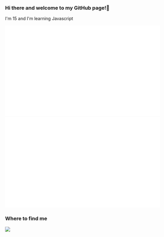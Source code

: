 ### Hi there and welcome to my GitHub page!👋

I'm 15 and I'm learning Javascript

![Overview](https://raw.githubusercontent.com/comav/stats/4c5c6b33cd8c747f425e358b7b633027070f5dee/generated/overview.svg)
![Languages](https://raw.githubusercontent.com/comav/stats/4c5c6b33cd8c747f425e358b7b633027070f5dee/generated/languages.svg)

### Where to find me
<a href="https://discord.com/channels/@me/comav/">
	<img src = "https://img.shields.io/badge/-Discord-%23000000?style=for-the-badge&logo=discord">
</a>
